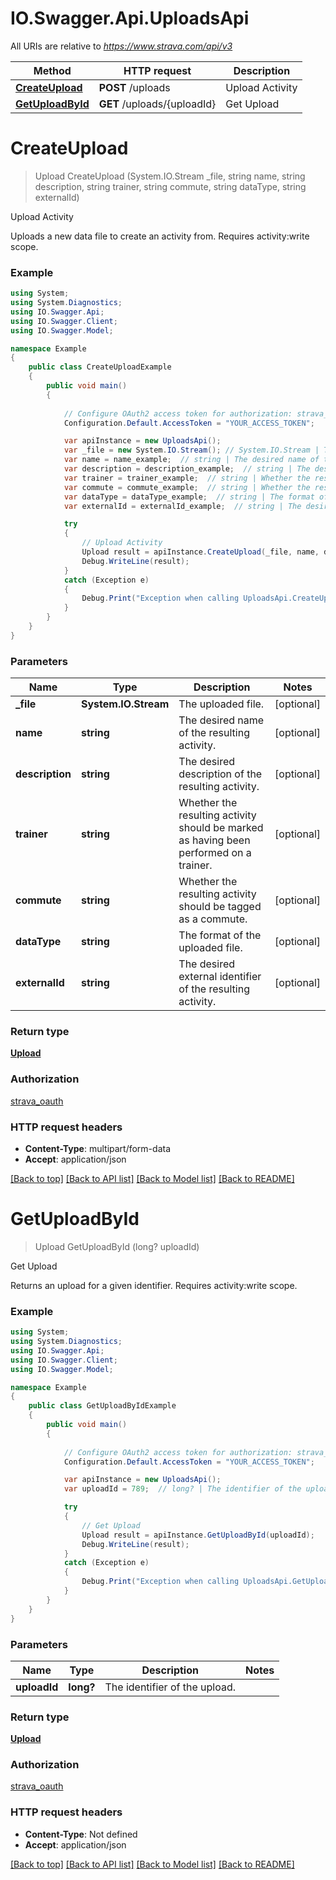 # IO.Swagger.Api.UploadsApi

All URIs are relative to *https://www.strava.com/api/v3*

Method | HTTP request | Description
------------- | ------------- | -------------
[**CreateUpload**](UploadsApi.md#createupload) | **POST** /uploads | Upload Activity
[**GetUploadById**](UploadsApi.md#getuploadbyid) | **GET** /uploads/{uploadId} | Get Upload


<a name="createupload"></a>
# **CreateUpload**
> Upload CreateUpload (System.IO.Stream _file, string name, string description, string trainer, string commute, string dataType, string externalId)

Upload Activity

Uploads a new data file to create an activity from. Requires activity:write scope.

### Example
```csharp
using System;
using System.Diagnostics;
using IO.Swagger.Api;
using IO.Swagger.Client;
using IO.Swagger.Model;

namespace Example
{
    public class CreateUploadExample
    {
        public void main()
        {
            
            // Configure OAuth2 access token for authorization: strava_oauth
            Configuration.Default.AccessToken = "YOUR_ACCESS_TOKEN";

            var apiInstance = new UploadsApi();
            var _file = new System.IO.Stream(); // System.IO.Stream | The uploaded file. (optional) 
            var name = name_example;  // string | The desired name of the resulting activity. (optional) 
            var description = description_example;  // string | The desired description of the resulting activity. (optional) 
            var trainer = trainer_example;  // string | Whether the resulting activity should be marked as having been performed on a trainer. (optional) 
            var commute = commute_example;  // string | Whether the resulting activity should be tagged as a commute. (optional) 
            var dataType = dataType_example;  // string | The format of the uploaded file. (optional) 
            var externalId = externalId_example;  // string | The desired external identifier of the resulting activity. (optional) 

            try
            {
                // Upload Activity
                Upload result = apiInstance.CreateUpload(_file, name, description, trainer, commute, dataType, externalId);
                Debug.WriteLine(result);
            }
            catch (Exception e)
            {
                Debug.Print("Exception when calling UploadsApi.CreateUpload: " + e.Message );
            }
        }
    }
}
```

### Parameters

Name | Type | Description  | Notes
------------- | ------------- | ------------- | -------------
 **_file** | **System.IO.Stream**| The uploaded file. | [optional] 
 **name** | **string**| The desired name of the resulting activity. | [optional] 
 **description** | **string**| The desired description of the resulting activity. | [optional] 
 **trainer** | **string**| Whether the resulting activity should be marked as having been performed on a trainer. | [optional] 
 **commute** | **string**| Whether the resulting activity should be tagged as a commute. | [optional] 
 **dataType** | **string**| The format of the uploaded file. | [optional] 
 **externalId** | **string**| The desired external identifier of the resulting activity. | [optional] 

### Return type

[**Upload**](Upload.md)

### Authorization

[strava_oauth](../README.md#strava_oauth)

### HTTP request headers

 - **Content-Type**: multipart/form-data
 - **Accept**: application/json

[[Back to top]](#) [[Back to API list]](../README.md#documentation-for-api-endpoints) [[Back to Model list]](../README.md#documentation-for-models) [[Back to README]](../README.md)

<a name="getuploadbyid"></a>
# **GetUploadById**
> Upload GetUploadById (long? uploadId)

Get Upload

Returns an upload for a given identifier. Requires activity:write scope.

### Example
```csharp
using System;
using System.Diagnostics;
using IO.Swagger.Api;
using IO.Swagger.Client;
using IO.Swagger.Model;

namespace Example
{
    public class GetUploadByIdExample
    {
        public void main()
        {
            
            // Configure OAuth2 access token for authorization: strava_oauth
            Configuration.Default.AccessToken = "YOUR_ACCESS_TOKEN";

            var apiInstance = new UploadsApi();
            var uploadId = 789;  // long? | The identifier of the upload.

            try
            {
                // Get Upload
                Upload result = apiInstance.GetUploadById(uploadId);
                Debug.WriteLine(result);
            }
            catch (Exception e)
            {
                Debug.Print("Exception when calling UploadsApi.GetUploadById: " + e.Message );
            }
        }
    }
}
```

### Parameters

Name | Type | Description  | Notes
------------- | ------------- | ------------- | -------------
 **uploadId** | **long?**| The identifier of the upload. | 

### Return type

[**Upload**](Upload.md)

### Authorization

[strava_oauth](../README.md#strava_oauth)

### HTTP request headers

 - **Content-Type**: Not defined
 - **Accept**: application/json

[[Back to top]](#) [[Back to API list]](../README.md#documentation-for-api-endpoints) [[Back to Model list]](../README.md#documentation-for-models) [[Back to README]](../README.md)

